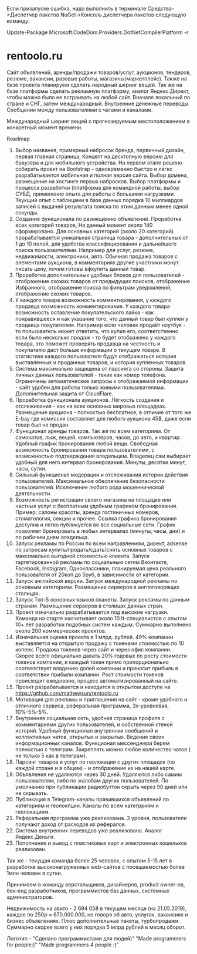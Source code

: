Если призапуске ошибка,
надо выполнить в терминале Средства->Диспетчер пакетов NuGet->Консоль диспетчера пакетов
следующую команду:

Update-Package Microsoft.CodeDom.Providers.DotNetCompilerPlatform -r

# rentoolo.ru

Сайт объявлений, аренды/продажи товаров/услуг, аукционов, тендеров, резюме, вакансии, разовые работы, магазины(маркетплейс).
Также на базе проекта планируем сделать народный шеринг вещей.
Так же на базе платформы сделать рекламную платформу, аналог Яндекс.Директ, чтобы можно было ее встраивать на любой сайт.
Вначале локальный по стране и СНГ, затем международный.
Внутренние денежные переводы.
Сообщения между пользователями с чатами и каналами.

Международный шеринг вещей с прогнозируемым местоположением в конкретный момент времени.

Roadmap

1. Выбор названия, примерный набросок бренда, первичный дизайн, первая главная страница, Концепт на десктопную версию для браузера и для мобильного устройства.
На первом этапе решено собирать проект на Bootstrap - одновременно быстро и легко разрабатывается мобильная и полная версия сайта.
Выбор домена, размещение на хостинге первых набросков.
Выбор платформы и процесса разработки (платформа для командной работы, выбор СУБД, применение опыта для работы с большими нагрузками. Теукщий опыт с таблицами в базе данных порядка 10 миллиардов записей с выдачей результата поиска по этим данным менее одной секунды.
2. Создание функционала по размещению объявлений. 
Проработка всех категорий товаров, На данный момент около 140 сформировано.
Для основных категорий (около 20 категорий) прорабатывается уникальная страница товара - дополнительных от 1 до 10 полей, для удобства классифицирования и дальнейшего поиска пользователями. Например для услуг, резюме, недвижимости, электроники, авто.
Обычная продажа товаров с элементами аукциона, в комментариях другие участники монут писать цену, почем готовы вфкупить данный товар.
3. Проработка дополнительных удобных блоков для пользователей - отображение схожих товаров от предыдущих поисков, отображение Избранного, отображение поиска по фильтрам уведомлений, отображение схожих товаров.
4. У каждого товара возможность комментирования, у каждого продавца возможность комментирования. У каждого товара возможность оставление покупательского лайка - как понравившееся и как указание того, что данный товар был куплен у продавца покупателем. Например если человек продаёт ноутбук - то пользователь может ответить, что купил его, соответственно если было несколько продаж - то будет отображено у каждого товара, это поможет проверять продавца на честность и покупателю даст больше информации о текущем товаре. В статистике каждого пользователя будут отображаться история выставленных и проданных товаров, и история купленных товаров.
5. Система максимально защищена от парсинга со стороны. Защита личных данных пользователей - таких как номер телефона. Ограничены автоматические запросы к отображаемой информации - сайт удобен для работы только живыми пользователями. Дополнительная защита от CloudFlare.
6. Проработка функционала аукционов. Лёгкость создания и отслеживания - как на всех основных мировых площадках.
Размещение аукциона - полностью бесплатное, в отличие от того же E-bay где комиссия составляет для любого аукциона 45$, даже если товар был не продан.
7. Функционал аренды товаров. Так же по всем категориям. От самокатов, лыж, вещей, компьютеров, часов, до авто, и квартир. Удобный график бронирования любой вещи. Свободная возможность бронирования товара пользователями, с возможностью подтверждения владельцем. Владелец сам выбирает удобный для него интервал бронирования. Минуты, десятки минут, часы, сутки.
8. Сильный функционал модерации и отслеживания истории действия пользователей. Максимальное обеспечение безопасности пользователей. Исключение любого рода мошеннической деятельности.
9. Возможность регистрации своего магазина на площадке или частных услуг с бесплатным удобным графиком бронирования. Пример: салоны красоты, аренда гостиничных номеров, стоматология, секции и прочее. Ссылка графика бронирования доступна и легко публикуется во все социальные сети.
График позволяет бронировать в любых интервалах (минуты, часы, дни) и по рабочим дням владельца.
10. Запуск рекламы по России по всем направлениям, директ, adsense по запросам купить/продать/сдать/снять основных товаров с максимально выгодной стоимостью клиента. Запуск таргетированной рекламы по социальным сетям Вконтакте, Facebook, Instagram, Одноклассники, планируемая цена реального пользователя от 20коп до 5руб, в зависимости от категории.
11. Запуск английской версии. Запуск международной рекламы по основным категориям. Размещение серверов в англоговорящих столицах.
12. Запуск Топ-5 основных языков планеты. Запуск рекламы по данным странам. Размещение серверов в столицах данных стран.
13. Проект изначально разрабатывается под высокие нагрузки. Команда на старте насчитывает около 10 It-специалистов с опытом 10+ лет разработки подобных систем каждым. Суммарно выполнено около 200 коммерческих проектов.
14. Изначальная оценка проекта в 1 млрд. рублей. 49% компании выставляется на открытую продажу с токенами стоимостью по 10 копеек. Продажа токенов через сайт и через офис компании. Скорее всего официально давать 20% годовых по росту стоимости токенов компании, и каждый токен прямо пропорционально соответствует владению долей компании и приносит прибыль  в соответствии прибыли компании. Рост стоимости токенов происходит ежедневно, процесс автоматизированный на сайте.
15. Проект разрабатывается и находится в открытом доступе на https://github.com/mathewsun/rentoolo.ru
16. Мотивация для рекламы и приглашения  на сайт - кроме удобного и отличного сервиса, реферальная программа, 3х-уровневая, 10%-5%-5%.
17. Внутренняя социальная сеть, удобная страница профиля с комментариями других пользователей, и собственной стеной историй. Удобный функционал внутренних сообщений и коллективных чатов, открытых и закрытых. Ведение своих информационных каналов. Функционал мессенджера берем полностью с телеграм. Закреплять можно любое количество чатов ( не только 5 как в телеграм).
18. Парсинг товаров и услуг по геолокации с других площадок (по каждой стране и в общем) - и отображение их на нашей карте.
19. Объявления не удаляются через 30 дней. Удаляются либо самим пользователям, либо по жалобам других пользователей. По умолчанию при публикации радиобуттон скрыть через 90 дней или не скрывать.
20. Публикация в Telegram-каналы прявившихся объявлений по категориям и геолокпции. Каналы по всем категрриям и геолокациям.
21. Реферальная программа уже реализована. 3 уровня, пользователи получают доход от расходов их рефералов. 
22. Система внутренних переводов уже реализована. Аналог Яндекс.Деньги.
23. Пополнение и вывод с пластиковых карт и электронных кошельков реализован. 

Так же - текущая команда более 25 человек, с опытом 5-15 лет в разработке высоконагруженных web-сайтов с посещаемостью более 1млн человек в сутки. 

Принимаем в команду верстальщиков, дизайнеров, product owner-ов, бек-енд разработчиков, программистов баз данных, системных администраторов.

Недвижимость на авито - 2 694 058 в текущем месяце (на 21.05.2019), каждое по 250р = 670.000.000, не говоря об авто, услугах, вакансиях и бизнес объявлениях. Плюс дополнительные пакеты, турбопродажи. Суммарно скорее всего у них порядка 5 млрд рублей в месяц оборот.

Логотип - "Сделано программистами для людей)" "Made programmers for people:)"  "Made programmers 4 people :)"

